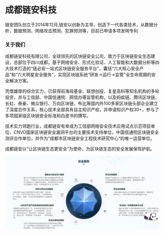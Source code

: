 # 

# 成都链安科技

链安团队创立于2014年12月,链安以创新为主导，创造下一代各类技术，从数据分析，数据预测，网络攻击预测、犯罪预测等，目前已申请多项发明专利

### 关于我们
成都链安科技有限公司，全球领先的区块链安全公司，致力于区块链安全生态建设，总部位于四川成都。基于网络安全、形式化验证、人工智能和大数据分析等四大技术打造的“链必安一站式区块链安全服务平台"，囊括“六大核心安全产品”和“六大明星安全服务”，实现区块链系统“研发→运行→监管"全生命周期的安全解决方案。

凭借雄厚的综合实力，已获得前海母基金、联想创投、复星高科等知名机构的多轮投资，并与工信部、中国信通院、网信办等监管机构，以及蚂蚁链、腾讯区块链、长虹、泰豪、微众银行、万向区块链、布比等国内外100多家区块链头部企业建立了深度合作关系，核心技术全部具有自主知识产权，并申请知识产权30+，参与了多项国家级区块链安全标准和白皮书的撰写。

技术实力领跑行业，成都链安有幸成为工信部网络安全技术应用试点示范项目单位、CNVD国家区块链安全漏洞平台的主要技术支持单位，中国信通院区块链安全测评合作单位，并作为“成都市区块链安全工程技术研究中心”的唯一运营单位。

成都链安以“让区块链生态更安全”为使命，为区块链生态的安全发展保驾护航。

![image-20220720162259029](image-20220720162259029.png)

